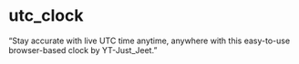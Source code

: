 # utc_clock
“Stay accurate with live UTC time anytime, anywhere with this easy-to-use browser-based clock by YT-Just_Jeet.”
